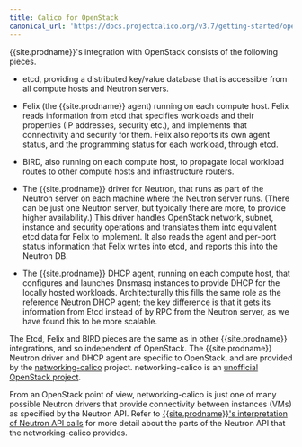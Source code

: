 ```yaml
---
title: Calico for OpenStack
canonical_url: 'https://docs.projectcalico.org/v3.7/getting-started/openstack/index'
---
```


{{site.prodname}}'s integration with OpenStack consists of the following pieces.

- etcd, providing a distributed key/value database that is accessible from all
  compute hosts and Neutron servers.

- Felix (the {{site.prodname}} agent) running on each compute host.  Felix reads
  information from etcd that specifies workloads and their properties (IP
  addresses, security etc.), and implements that connectivity and security for
  them.  Felix also reports its own agent status, and the programming status
  for each workload, through etcd.

- BIRD, also running on each compute host, to propagate local workload routes
  to other compute hosts and infrastructure routers.

- The {{site.prodname}} driver for Neutron, that runs as part of the Neutron server on
  each machine where the Neutron server runs.  (There can be just one Neutron
  server, but typically there are more, to provide higher availability.)  This
  driver handles OpenStack network, subnet, instance and security operations
  and translates them into equivalent etcd data for Felix to implement.  It
  also reads the agent and per-port status information that Felix writes into
  etcd, and reports this into the Neutron DB.

- The {{site.prodname}} DHCP agent, running on each compute host, that configures and
  launches Dnsmasq instances to provide DHCP for the locally hosted workloads.
  Architecturally this fills the same role as the reference Neutron DHCP agent;
  the key difference is that it gets its information from Etcd instead of by
  RPC from the Neutron server, as we have found this to be more scalable.

The Etcd, Felix and BIRD pieces are the same as in other {{site.prodname}} integrations,
and so independent of OpenStack.  The {{site.prodname}} Neutron driver and DHCP agent are
specific to OpenStack, and are provided by the
[networking-calico](http://git.openstack.org/cgit/openstack/networking-calico/)
project.  networking-calico is an [unofficial OpenStack
project](http://docs.openstack.org/infra/manual/creators.html#decide-status-of-your-project).

From an OpenStack point of view, networking-calico is just one of many possible
Neutron drivers that provide connectivity between instances (VMs) as specified
by the Neutron API. Refer to [{{site.prodname}}'s interpretation of Neutron API calls](../../networking/openstack/neutron-api) for more detail about the
parts of the Neutron API that the networking-calico provides.
